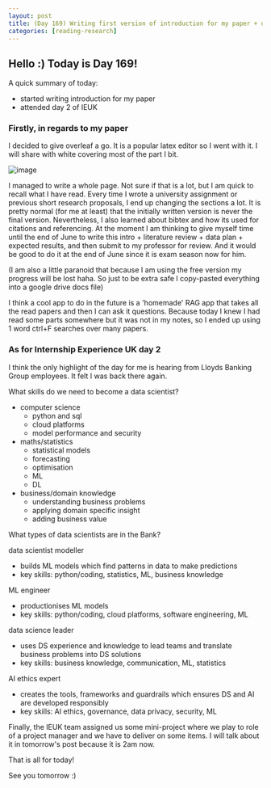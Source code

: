 ```yaml
---
layout: post
title: (Day 169) Writing first version of introduction for my paper + day 2 of IEUK
categories: [reading-research]
---
```


## Hello :) Today is Day 169!
A quick summary of today:
* started writing introduction for my paper
* attended day 2 of IEUK

### Firstly, in regards to my paper

I decided to give overleaf a go. It is a popular latex editor so I went with it. I will share with white covering most of the part I bit.

![image](https://github.com/user-attachments/assets/b739ca07-fae8-4e98-b383-fc0a3c2dc0b3)

I managed to write a whole page. Not sure if that is a lot, but I am quick to recall what I have read. Every time I wrote a university assignment or previous short research proposals, I end up changing the sections a lot. It is pretty normal (for me at least) that the initially written version is never the final version. Nevertheless, I also learned about bibtex and how its used for citations and referencing. At the moment I am thinking to give myself time until the end of June to write this intro + literature review + data plan + expected results, and then submit to my professor for review. And it would be good to do it at the end of June since it is exam season now for him. 

(I am also a little paranoid that because I am using the free version my progress will be lost haha. So just to be extra safe I copy-pasted everything into a google drive docs file)

I think a cool app to do in the future is a 'homemade' RAG app that takes all the read papers and then I can ask it questions. Because today I knew I had read some parts somewhere but it was not in my notes, so I ended up using 1 word ctrl+F searches over many papers. 

### As for Internship Experience UK day 2

I think the only highlight of the day for me is hearing from Lloyds Banking Group employees. It felt I was back there again. 

What skills do we need to become a data scientist?

* computer science
  * python and sql
  * cloud platforms
  * model performance and security
* maths/statistics
  * statistical models
  * forecasting
  * optimisation
  * ML
  * DL
* business/domain knowledge
  * understanding business problems
  * applying domain specific insight
  * adding business value

What types of data scientists are in the Bank?

data scientist modeller
* builds ML models which find patterns in data to make predictions
* key skills: python/coding, statistics, ML, business knowledge

ML engineer
* productionises ML models
* key skills: python/coding, cloud platforms, software engineering, ML

data science leader
* uses DS experience and knowledge to lead teams and translate business problems into DS solutions
* key skills: business knowledge, communication, ML, statistics

AI ethics expert
* creates the tools, frameworks and guardrails which ensures DS and AI are developed responsibly
* key skills: AI ethics, governance, data privacy, security, ML

Finally, the IEUK team assigned us some mini-project where we play to role of a project manager and we have to deliver on some items. I will talk about it in tomorrow's post because it is 2am now. 



That is all for today!

See you tomorrow :)
